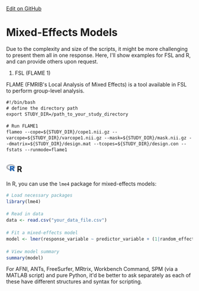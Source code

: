 [Edit on GitHub](https://github.com/cmi-dair/NeuRosetta/edit/main/src/statistical_analysis/mixed_effects_models.md)
# Mixed-Effects Models

Due to the complexity and size of the scripts, it might be more challenging to present them all in one response. Here, I'll show examples for FSL and R, and can provide others upon request.

1. FSL (FLAME 1)
   
FLAME (FMRIB's Local Analysis of Mixed Effects) is a tool available in FSL to perform group-level analysis.

```
#!/bin/bash
# define the directory path
export STUDY_DIR=/path_to_your_study_directory

# Run FLAME1
flameo --cope=${STUDY_DIR}/cope1.nii.gz --varcope=${STUDY_DIR}/varcope1.nii.gz --mask=${STUDY_DIR}/mask.nii.gz --dmatrix=${STUDY_DIR}/design.mat --tcopes=${STUDY_DIR}/design.con --fstats --runmode=flame1
```

## <img src="../icons/r.png" height="24px" /> R

In R, you can use the `lme4` package for mixed-effects models:

```R
# Load necessary packages
library(lme4)

# Read in data
data <- read.csv("your_data_file.csv") 

# Fit a mixed-effects model
model <- lmer(response_variable ~ predictor_variable + (1|random_effect), data = data)

# View model summary
summary(model)
```

For AFNI, ANTs, FreeSurfer, MRtrix, Workbench Command, SPM (via a MATLAB script) and pure Python, it'd be better to ask separately as each of these have different structures and syntax for scripting.